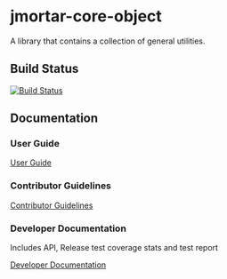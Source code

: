 # jmortar-core-object
A library that contains a collection of general utilities.

## Build Status

[![Build Status](https://travis-ci.org/logitopia/jmortar-core-object.svg?branch=master)](https://travis-ci.org/logitopia/jmortar-core-object)

## Documentation

### User Guide

[User Guide](https://github.com/logitopia/jmortar-core-object/wiki/User-Guide)

### Contributor Guidelines

[Contributor Guidelines](https://github.com/logitopia/jmortar-core-object/wiki/Contributor-Guidelines)

### Developer Documentation

Includes API, Release test coverage stats and test report

[Developer Documentation](https://logitopia.github.io/jmortar-core-object/)
